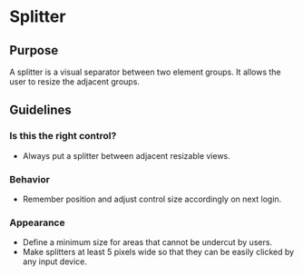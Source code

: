 Splitter
========

Purpose
-------

A splitter is a visual separator between two element groups. It allows
the user to resize the adjacent groups.

Guidelines
----------

### Is this the right control?

-   Always put a splitter between adjacent resizable views.

### Behavior

-   Remember position and adjust control size accordingly on next login.

### Appearance

-   Define a minimum size for areas that cannot be undercut by users.
-   Make splitters at least 5 pixels wide so that they can be easily
    clicked by any input device.
